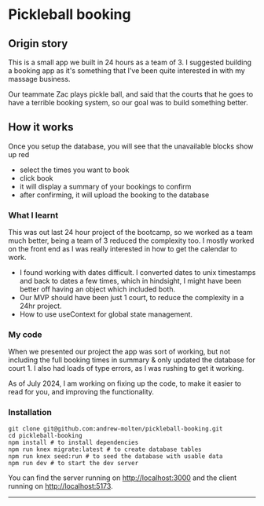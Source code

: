 # Pickleball booking

## Origin story

This is a small app we built in 24 hours as a team of 3. I suggested building a booking app as it's something that I've been quite interested in with my massage business.

Our teammate Zac plays pickle ball, and said that the courts that he goes to have a terrible booking system, so our goal was to build something better.

## How it works

Once you setup the database, you will see that the unavailable blocks show up red

- select the times you want to book
- click book
- it will display a summary of your bookings to confirm
- after confirming, it will upload the booking to the database

### What I learnt

This was out last 24 hour project of the bootcamp, so we worked as a team much better, being a team of 3 reduced the complexity too.
I mostly worked on the front end as I was really interested in how to get the calendar to work.

- I found working with dates difficult. I converted dates to unix timestamps and back to dates a few times, which in hindsight, I might have been better off having an object which included both.
- Our MVP should have been just 1 court, to reduce the complexity in a 24hr project.
- How to use useContext for global state management.

### My code

When we presented our project the app was sort of working, but not including the full booking times in summary & only updated the database for court 1. I also had loads of type errors, as I was rushing to get it working.

As of July 2024, I am working on fixing up the code, to make it easier to read for you, and improving the functionality.

### Installation

```
git clone git@github.com:andrew-molten/pickleball-booking.git
cd pickleball-booking
npm install # to install dependencies
npm run knex migrate:latest # to create database tables
npm run knex seed:run # to seed the database with usable data
npm run dev # to start the dev server
```

You can find the server running on [http://localhost:3000](http://localhost:3000) and the client running on [http://localhost:5173](http://localhost:5173).

---
